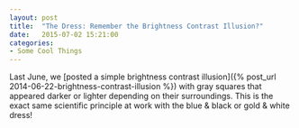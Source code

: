 ```yaml
---
layout: post
title:  "The Dress: Remember the Brightness Contrast Illusion?"
date:   2015-07-02 15:21:00
categories: 
- Some Cool Things
---
```

Last June, we [posted a simple brightness contrast illusion]({% post_url 2014-06-22-brightness-contrast-illusion %}) with gray squares that appeared darker or lighter depending on their surroundings. This is the exact same scientific principle at work with the blue & black or gold & white dress!